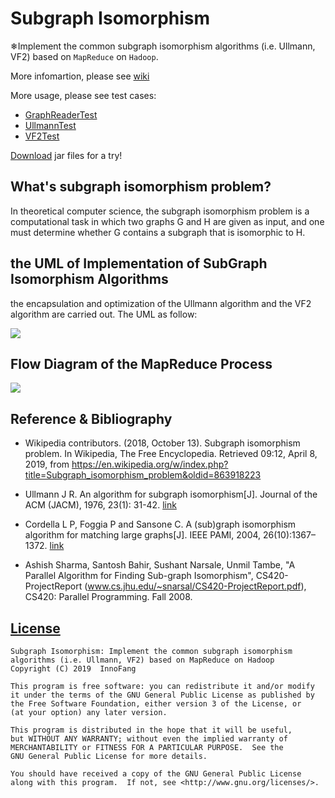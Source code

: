 # Subgraph Isomorphism

❄Implement the common subgraph isomorphism algorithms (i.e. Ullmann, VF2) based on `MapReduce` on `Hadoop`. 

More infomartion, please see [wiki](https://github.com/InnoFang/subgraph-isomorphism/wiki)

More usage, please see test cases:
 + [GraphReaderTest](https://github.com/InnoFang/subgraph-isomorphism/blob/master/src/test/java/io/github/innofang/graph/GraphReaderTest.java)
 + [UllmannTest](https://github.com/InnoFang/subgraph-isomorphism/blob/master/src/test/java/io/github/innofang/lib/UllmannTest.java)
 + [VF2Test](https://github.com/InnoFang/subgraph-isomorphism/blob/master/src/test/java/io/github/innofang/lib/VF2Test.java)

[Download](https://github.com/InnoFang/subgraph-isomorphism/releases) jar files for a try!

## What's subgraph isomorphism problem?

In theoretical computer science, the subgraph isomorphism problem is a computational task in which two graphs G and H are given as input, and one must determine whether G contains a subgraph that is isomorphic to H.

## the UML of Implementation of SubGraph Isomorphism Algorithms

 the encapsulation and optimization of the Ullmann algorithm and the VF2 algorithm are carried out. The UML as follow:

![](https://raw.githubusercontent.com/InnoFang/jotter/image-hosting/subgraph-isomorphism/the%20UML%20of%20Implementation%20of%20Subgraph%20Isomorphism%20Algorithms.png)

## Flow Diagram of the MapReduce Process

![](https://raw.githubusercontent.com/InnoFang/jotter/image-hosting/subgraph-isomorphism/Flow%20Diagram%20of%20the%20MapReduce%20Process.jpg)


## Reference & Bibliography

 + Wikipedia contributors. (2018, October 13). Subgraph isomorphism problem. In Wikipedia, The Free Encyclopedia. Retrieved 09:12, April 8, 2019, from https://en.wikipedia.org/w/index.php?title=Subgraph_isomorphism_problem&oldid=863918223

 + Ullmann J R. An algorithm for subgraph isomorphism[J]. Journal of the ACM (JACM), 1976, 23(1): 31-42. [link](https://www.cs.bgu.ac.il/~dinitz/Course/SS-12/Ullman_Algorithm.pdf)

 + Cordella L P, Foggia P and Sansone C. A (sub)graph isomorphism algorithm for matching large graphs[J]. IEEE PAMI, 2004, 26(10):1367–1372. [link](https://ieeexplore.ieee.org/document/1323804?arnumber=1323804&tag=1)

 + Ashish Sharma, Santosh Bahir, Sushant Narsale, Unmil Tambe, "A  Parallel Algorithm for Finding Sub-graph Isomorphism", CS420-ProjectReport  (www.cs.jhu.edu/~snarsal/CS420-ProjectReport.pdf), CS420: Parallel Programming. Fall 2008.

## [License](./LICENSE)

    Subgraph Isomorphism: Implement the common subgraph isomorphism algorithms (i.e. Ullmann, VF2) based on MapReduce on Hadoop 
    Copyright (C) 2019  InnoFang

    This program is free software: you can redistribute it and/or modify
    it under the terms of the GNU General Public License as published by
    the Free Software Foundation, either version 3 of the License, or
    (at your option) any later version.

    This program is distributed in the hope that it will be useful,
    but WITHOUT ANY WARRANTY; without even the implied warranty of
    MERCHANTABILITY or FITNESS FOR A PARTICULAR PURPOSE.  See the
    GNU General Public License for more details.

    You should have received a copy of the GNU General Public License
    along with this program.  If not, see <http://www.gnu.org/licenses/>.
